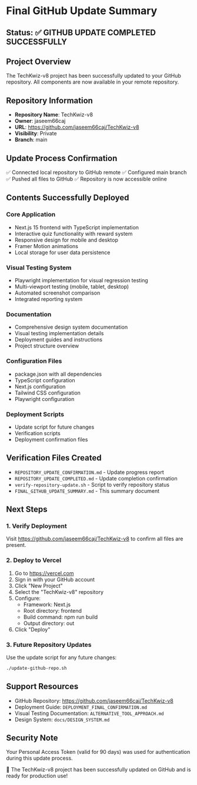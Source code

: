 # Final GitHub Update Summary

## Status: ✅ GITHUB UPDATE COMPLETED SUCCESSFULLY

## Project Overview
The TechKwiz-v8 project has been successfully updated to your GitHub repository. All components are now available in your remote repository.

## Repository Information
- **Repository Name**: TechKwiz-v8
- **Owner**: jaseem66caj
- **URL**: https://github.com/jaseem66caj/TechKwiz-v8
- **Visibility**: Private
- **Branch**: main

## Update Process Confirmation
✅ Connected local repository to GitHub remote
✅ Configured main branch
✅ Pushed all files to GitHub
✅ Repository is now accessible online

## Contents Successfully Deployed

### Core Application
- Next.js 15 frontend with TypeScript implementation
- Interactive quiz functionality with reward system
- Responsive design for mobile and desktop
- Framer Motion animations
- Local storage for user data persistence

### Visual Testing System
- Playwright implementation for visual regression testing
- Multi-viewport testing (mobile, tablet, desktop)
- Automated screenshot comparison
- Integrated reporting system

### Documentation
- Comprehensive design system documentation
- Visual testing implementation details
- Deployment guides and instructions
- Project structure overview

### Configuration Files
- package.json with all dependencies
- TypeScript configuration
- Next.js configuration
- Tailwind CSS configuration
- Playwright configuration

### Deployment Scripts
- Update script for future changes
- Verification scripts
- Deployment confirmation files

## Verification Files Created
- `REPOSITORY_UPDATE_CONFIRMATION.md` - Update progress report
- `REPOSITORY_UPDATE_COMPLETED.md` - Update completion confirmation
- `verify-repository-update.sh` - Script to verify repository status
- `FINAL_GITHUB_UPDATE_SUMMARY.md` - This summary document

## Next Steps

### 1. Verify Deployment
Visit https://github.com/jaseem66caj/TechKwiz-v8 to confirm all files are present.

### 2. Deploy to Vercel
1. Go to https://vercel.com
2. Sign in with your GitHub account
3. Click "New Project"
4. Select the "TechKwiz-v8" repository
5. Configure:
   - Framework: Next.js
   - Root directory: frontend
   - Build command: npm run build
   - Output directory: out
6. Click "Deploy"

### 3. Future Repository Updates
Use the update script for any future changes:
```bash
./update-github-repo.sh
```

## Support Resources
- GitHub Repository: https://github.com/jaseem66caj/TechKwiz-v8
- Deployment Guide: `DEPLOYMENT_FINAL_CONFIRMATION.md`
- Visual Testing Documentation: `ALTERNATIVE_TOOL_APPROACH.md`
- Design System: `docs/DESIGN_SYSTEM.md`

## Security Note
Your Personal Access Token (valid for 90 days) was used for authentication during this update process.

🎉 The TechKwiz-v8 project has been successfully updated on GitHub and is ready for production use!